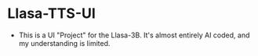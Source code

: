 # Llasa-TTS-UI
- This is a UI "Project" for the Llasa-3B. It's almost entirely AI coded, and my understanding is limited.

